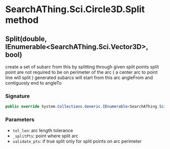 # SearchAThing.Sci.Circle3D.Split method
## Split(double, IEnumerable<SearchAThing.Sci.Vector3D>, bool)
create a set of subarc from this by splitting through given split points
            split point are not required to be on perimeter of the arc ( a center arc to point line will split )
            generated subarcs will start from this arc angleFrom and contiguosly end to angleTo

### Signature
```csharp
public override System.Collections.Generic.IEnumerable<SearchAThing.Sci.Arc3D> Split(double tol_len, IEnumerable<SearchAThing.Sci.Vector3D> _splitPts, bool validate_pts = False)
```
### Parameters
- `tol_len`: arc length tolerance
- `_splitPts`: point where split arc
- `validate_pts`: if true split only for split points on arc perimeter

